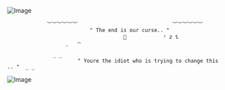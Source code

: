 
![Image](https://github.com/user-attachments/assets/58d86a67-865e-4cc8-a58c-32d3d30f7981)


                                                                   
         
                 ︶︶︶︶︶︶                               ︶︶︶︶︶︶            
                               " The end is our curse.. " 
                                          🌹            ᶻ 𝗓 𐰁
                       _   ⌒     
                           
                   _ _
                           " Youre the idiot who is trying to change this .. "  _ _

                           

![Image](https://github.com/user-attachments/assets/2a7603f0-8a2a-4147-a499-99186930c24f)

                           

